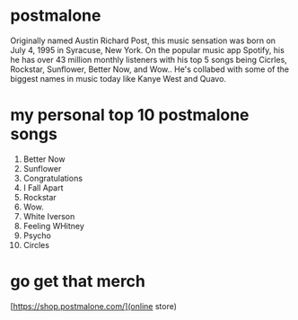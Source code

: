 # postmalone
Originally named Austin Richard Post, this music sensation was born on July 4, 1995 in Syracuse, New York. On the popular music app Spotify, his he has over 43 million monthly listeners with his top 5 songs being Cicrles, Rockstar, Sunflower, Better Now, and Wow.. He's collabed with some of the biggest names in music today like Kanye West and Quavo. 
# my personal top 10 postmalone songs
1. Better Now
2. Sunflower
3. Congratulations
4. I Fall Apart
5. Rockstar
6. Wow. 
7. White Iverson
8. Feeling WHitney
9. Psycho
10. Circles
# go get that merch
[https://shop.postmalone.com/](online store)
